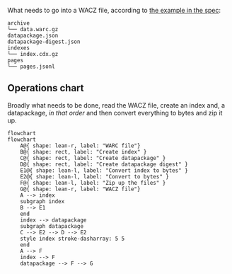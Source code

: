 What needs to go into a WACZ file, according to [the example in the spec](https://specs.webrecorder.net/wacz/1.1.1/):

```
archive
└── data.warc.gz
datapackage.json
datapackage-digest.json
indexes
└── index.cdx.gz
pages
└── pages.jsonl
```

## Operations chart

Broadly what needs to be done, read the WACZ file, create an index and, a datapackage, _in that order_ and then convert everything to bytes and zip it up.

```mermaid
flowchart
flowchart
    A@{ shape: lean-r, label: "WARC file"}
    B@{ shape: rect, label: "Create index" }
    C@{ shape: rect, label: "Create datapackage" }
    D@{ shape: rect, label: "Create datapackage digest" }
    E1@{ shape: lean-l, label: "Convert index to bytes" }
    E2@{ shape: lean-l, label: "Convert to bytes" }
    F@{ shape: lean-l, label: "Zip up the files" }
    G@{ shape: lean-r, label: "WACZ file"}
    A --> index
    subgraph index
    B --> E1
    end
    index --> datapackage
    subgraph datapackage
    C --> E2 --> D --> E2
    style index stroke-dasharray: 5 5
    end
    A --> F
    index --> F
    datapackage --> F --> G
```